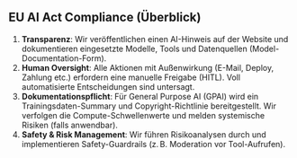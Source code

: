 ## EU AI Act Compliance (Überblick)

1. **Transparenz**: Wir veröffentlichen einen AI-Hinweis auf der Website und dokumentieren eingesetzte Modelle, Tools und Datenquellen (Model-Documentation-Form).
2. **Human Oversight**: Alle Aktionen mit Außenwirkung (E-Mail, Deploy, Zahlung etc.) erfordern eine manuelle Freigabe (HITL). Voll automatisierte Entscheidungen sind untersagt.
3. **Dokumentationspflicht**: Für General Purpose AI (GPAI) wird ein Trainingsdaten-Summary und Copyright-Richtlinie bereitgestellt. Wir verfolgen die Compute-Schwellenwerte und melden systemische Risiken (falls anwendbar).
4. **Safety & Risk Management**: Wir führen Risikoanalysen durch und implementieren Safety-Guardrails (z. B. Moderation vor Tool-Aufrufen).